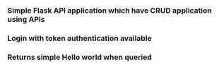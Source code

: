 ### Simple Flask API application which have CRUD application using APIs
### Login with token authentication available
### Returns simple Hello world when queried 
